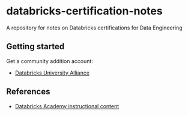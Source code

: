 # databricks-certification-notes
A repository for notes on Databricks certifications for Data Engineering

## Getting started

Get a community addition account:

* [Databricks University Alliance](https://databricks.com/p/teach)

## References

* [Databricks Academy instructional content](https://drive.google.com/drive/folders/1gGVhgf2pzwvl1qhkyeUmhRcCC1pX3M9e)
